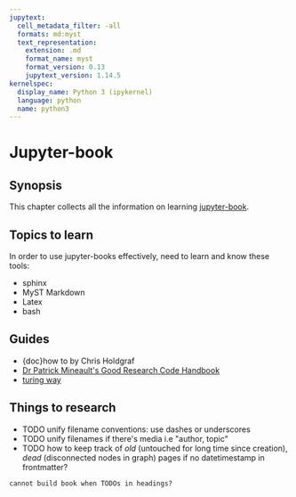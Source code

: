 ```yaml
---
jupytext:
  cell_metadata_filter: -all
  formats: md:myst
  text_representation:
    extension: .md
    format_name: myst
    format_version: 0.13
    jupytext_version: 1.14.5
kernelspec:
  display_name: Python 3 (ipykernel)
  language: python
  name: python3
---
```


# Jupyter-book

## Synopsis

This chapter collects all the information on learning [jupyter-book](https://jupyterbook.org/en/stable/intro.html#).

## Topics to learn

In order to use  jupyter-books effectively, need to learn and know these tools:

* sphinx
* MyST Markdown
* Latex
* bash


## Guides

* {doc}how to by Chris Holdgraf
* [Dr Patrick Mineault's Good Research Code Handbook](https://goodresearch.dev/)
* [turing way](https://the-turing-way.netlify.app/index.html)


## Things to research

* TODO unify filename conventions: use dashes or underscores
* TODO unify filenames if there's media i.e "author, topic"
* TODO how to keep track of _old_ (untouched for long time since creation), _dead_ (disconnected nodes in graph) pages if no datetimestamp in frontmatter?

```{warning}
cannot build book when TODOs in headings?
```